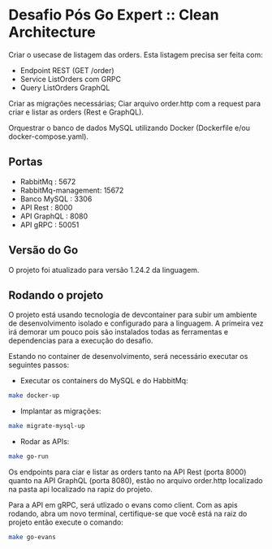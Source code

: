 # Desafio Pós Go Expert :: Clean Architecture

Criar o usecase de listagem das orders. Esta listagem precisa ser feita com:
- Endpoint REST (GET /order)
- Service ListOrders com GRPC
- Query ListOrders GraphQL

Criar as migrações necessárias;
Ciar arquivo order.http com a request para criar e listar as orders (Rest e GraphQL).

Orquestrar o banco de dados MySQL utilizando Docker (Dockerfile e/ou docker-compose.yaml).

## Portas
- RabbitMq : 5672 
- RabbitMq-management: 15672
- Banco MySQL : 3306
- API Rest : 8000
- API GraphQL : 8080
- API gRPC : 50051

## Versão do Go
O projeto foi atualizado para versão 1.24.2 da linguagem.

## Rodando o projeto
O projeto está usando tecnologia de devcontainer para subir um ambiente de desenvolvimento isolado e configurado para a linguagem. A primeira vez irá demorar um pouco pois são instalados todas as ferramentas e dependencias para a execução do desafio.

Estando no container de desenvolvimento, será necessário executar os seguintes passos:

- Executar os containers do MySQL e do HabbitMq:
```bash
make docker-up
```
- Implantar as migrações:
```bash
make migrate-mysql-up
```
- Rodar as APIs:
```bash
make go-run
```

Os endpoints para ciar e listar as orders tanto na API Rest (porta 8000) quanto na API GraphQL (porta 8080), estão no arquivo order.http localizado na pasta api localizado na rapiz do projeto.

Para a API em gRPC, será utlizado o evans como client. Com as apis rodando, abra um novo terminal, certifique-se que você está na raiz do projeto então execute o comando:
```bash
make go-evans
```